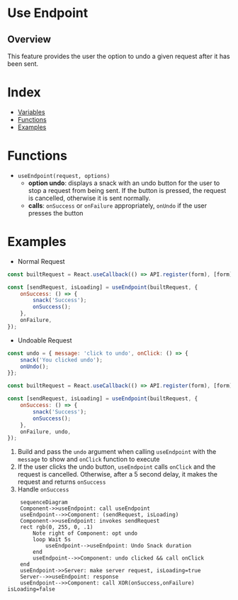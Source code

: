 # Use Endpoint
## Overview
This feature provides the user the option to undo a given request after it has been sent.

# Index
- [Variables](#v)
- [Functions](#f)
- [Examples](#e)

# <a name="f"></a>Functions
- `useEndpoint(request, options)`
    * <b>option undo</b>: displays a snack with an undo button for the user to stop a request from being sent. If the button is pressed, the request is cancelled, otherwise it is sent normally.
    * <b>calls</b>: `onSuccess` or `onFailure` appropriately, `onUndo` if the user presses the button

# <a name="e"></a>Examples
- Normal Request
```js
const builtRequest = React.useCallback(() => API.register(form), [form]);

const [sendRequest, isLoading] = useEndpoint(builtRequest, {
    onSuccess: () => {
        snack('Success');
        onSuccess();
    },
    onFailure,
});
```
- Undoable Request
```js
const undo = { message: 'click to undo', onClick: () => {
    snack('You clicked undo');
    onUndo();
}};

const builtRequest = React.useCallback(() => API.register(form), [form]);

const [sendRequest, isLoading] = useEndpoint(builtRequest, {
    onSuccess: () => {
        snack('Success');
        onSuccess();
    },
    onFailure, undo,
});
```
1. Build and pass the `undo` argument when calling `useEndpoint` with the `message` to show and `onClick` function to execute
2. If the user clicks the undo button, `useEndpoint` calls `onClick` and the request is cancelled. Otherwise, after a 5 second delay, it makes the request and returns `onSuccess` 
3. Handle `onSuccess`

```mermaid
    sequenceDiagram
    Component->>useEndpoint: call useEndpoint
    useEndpoint-->>Component: (sendRequest, isLoading)
    Component->>useEndpoint: invokes sendRequest
    rect rgb(0, 255, 0, .1)
        Note right of Component: opt undo
        loop Wait 5s 
            useEndpoint-->useEndpoint: Undo Snack duration
        end
        useEndpoint-->>Component: undo clicked && call onClick
    end
    useEndpoint->>Server: make server request, isLoading=true
    Server-->>useEndpoint: response
    useEndpoint-->>Component: call XOR(onSuccess,onFailure) isLoading=false
```